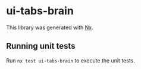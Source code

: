 # ui-tabs-brain

This library was generated with [Nx](https://nx.dev).

## Running unit tests

Run `nx test ui-tabs-brain` to execute the unit tests.
